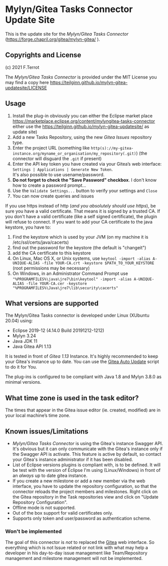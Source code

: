 # Mylyn/Gitea Tasks Connector Update Site

This is the update site for the *Mylyn/Gitea Tasks Connector* (https://forge.chapril.org/gitea/mylyn-gitea/ ).

## Copyrights and License

(c) 2021 F.Terrot

The *Mylyn/Gitea Tasks Connector* is provided under the MIT License you may find a copy here https://teilginn.github.io/mylyn-gitea-updatesite/LICENSE

## Usage

1. Install the plug-in obviously you can either the Eclipse market place https://marketplace.eclipse.org/content/mylyngitea-tasks-connector either use the https://teilginn.github.io/mylyn-gitea-updatesite/ as update site)
2. Add a new Tasks Repository, using the new *Gitea Issues* repository type.
  1. Enter the project URL (something like `http(s)://my-gitea-instance.org/myname_or_organisation/my_repository(.git)`) (the connector will disguard the `.git` if present)
  2. Enter the API key token you have created via your Gitea’s web interface: `Settings | Applications | Generate New Token`. \
  It's also possible to use usename/password.
  3. **Do not forget to check the "Save Password" checkbox**. I don't know how to create a password prompt...
  4. Use the `Validate Settings...` button to verify your settings and `Close`
3. You can now create queries and issues

If you use https instead of http (*and you absolutely should use https*), be sure you have a valid certificate. That means it is signed by a trusted CA. If you don't have a valid certificate (like a self signed certificate), the plugin will refuse to connect. If you want to add your CA certificate to the java keystore, you have to:

1. Find the keystore which is used by your JVM (on my machine it is /etc/ssl/certs/java/cacerts)
2. find out the password for the keystore (the default is "changeit")
3. add the CA certificate to this keystore
  1. On Linux, Mac OS X, or Unix systems, use `keytool -import -alias A-UNIQUE-ALIAS -file YOUR-CA.crt -keystore $PATH_TO_YOUR_KEYSTORE` (root permissions may be necessary)
  2. On Windows, in an Administrator Command Prompt use `"%PROGRAMFILES%\java\jre7\bin\keytool" -import -alias A-UNIQUE-ALIAS -file YOUR-CA.cer -keystore "%PROGRAMFILES%\Java\jre7\lib\security\cacerts"`

## What versions are supported

The Mylyn/Gitea Tasks connector is developed under Linux (XUbuntu 20.04) using:

* Eclipse 2019-12 (4.14.0 Build 20191212-1212)
* Mylyn 3.24
* Java JDK 11
* Java Gitea API 1.13

It is tested in front of *Gitea 1.13* Instance. It's highly recommended to keep your Gitea's instance up to date. You can use the [Gitea Auto Update](https://github.com/CMiksche/gitea-auto-update) script to do it for You.

The plug-ins is configured to be compliant with Java 1.8 and Mylyn 3.8.0 as minimal versions.

## What time zone is used in the task editor? 

The times that appear in the Gitea issue editor (ie. created, modified) are in your local machine’s time zone. 

## Known issues/Limitations

* *Mylyn/Gitea Tasks Connector* is using the Gitea's instance Swagger API. It's obvious but it can only communicate with the Gitea's instance only if the Swagger API is activate. This feature is active by default, so contact your Gitea's instance administrator if it has been disabled.
* List of Eclipse versions plugins is compliant with, is to be defined. It will be test with the version of Eclipse I'm using (Linux/Windows) in front of an *always* up to date gitea instance. 
* If you create a new milestone or add a new member via the web interface, you have to update the repository configuration, so that the connector reloads the project members and milestones. Right click on the Gitea repository in the Task repositories view and click on "Update Repository Configuration".
* Offline mode is not supported.
* Out of the box support for valid certificates only. 
* Supports only token and user/password as authentication scheme.

### Won't be implemented

The goal of this connector is *not* to replaced the [Gitea](https://gitea.io/) web interface.
So everything which is not Issue related or not link with what may help a developer in his day-to-day issue management
 like Team/Repository management and milestone management will not be implemented.
